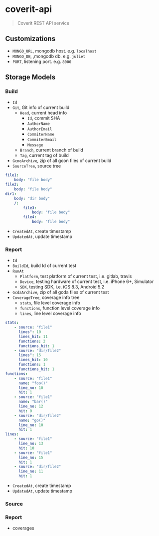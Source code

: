 # coverit-api

> Coverit REST API service

## Customizations

- `MONGO_URL`, mongodb host. e.g. `localhost`
- `MONGO_DB`, ,mongodb db. e.g. `juliet`
- `PORT`, listening port. e.g. `8000`

## Storage Models

### Build

- `Id`
- `Git`, Git info of current build
  - `Head`, current head info
    - `Id`, commit SHA
    - `AuthorName`
    - `AuthorEmail`
    - `CommiterName`
    - `CommiterEmail`
    - `Message`
  - `Branch`, current branch of build
  - `Tag`, current tag of build
- `GcnoArchive`, zip of all gcon files of current build
- `SourceTree`, source tree
```yaml
file1:
    body: "file body"
file2:
    body: "file body"
dir1:
    body: "dir body"
    /:
        file3:
            body: "file body"
        file4:
            body: "file body"
```
- `CreatedAt`, create timestamp
- `UpdatedAt`, update timestamp


### Report

- `Id`
- `BuildId`, build Id of current test
- `RunAt`
    - `Platform`, test platform of current test, i.e. gitlab, travis
    - `Device`, testing hardware of current test, i.e. iPhone 6+, Simulator
    - `SDK`, testing SDK, i.e. iOS 8.3, Android 5.2
- `GcdaArchive`, zip of all gcda files of current test
- `CoverageTree`, coverage info tree
    - `stats`, file level coverage info
    - `functions`, function level coverage info
    - `lines`, line level coverage info
```yaml
stats:
    - source: "file1"
      lines": 10
      lines_hit: 11
      functions: 2
      functions_hit: 1
    - source: "dir/file2"
      lines": 15
      lines_hit: 10
      functions: 1
      functions_hit: 1
functions:
    - source: "file1"
      name: "foo()"
      line_no: 10
      hit: 1
    - source: "file1"
      name: "bar()"
      line_no: 12
      hit: 0
    - source: "dir/file2"
      name: "go()"
      line_no: 10
      hit: 1
lines:
    - source: "file1"
      line_no: 13
      hit: 10
    - source: "file1"
      line_no: 15
      hit: 1
    - source: "dir/file2"
      line_no: 11
      hit: 1
```
- `CreatedAt`, create timestamp
- `UpdatedAt`, update timestamp

### Source


### Report

- coverages
